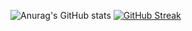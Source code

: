 ![Anurag's GitHub stats](https://github-readme-stats.vercel.app/api?username=Antenev&show_icons=true&theme=tokyonight)
[![GitHub Streak](https://github-readme-streak-stats.herokuapp.com/?user=Antenev)](https://git.io/streak-stats)

